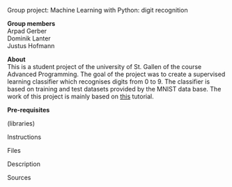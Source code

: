Group project: Machine Learning with Python: digit recognition 

**Group members** <br/>
Arpad Gerber <br/>
Dominik Lanter<br/>
Justus Hofmann


**About** <br/>
This is a student project of the university of St. Gallen of the course Advanced Programming.
The goal of the project was to create a supervised learning classifier which recognises digits from 0 to 9.
The classifier is based on training and test datasets provided by the MNIST data base. The work of this project is mainly based on [this](https://machinelearningmastery.com/how-to-develop-a-convolutional-neural-network-from-scratch-for-mnist-handwritten-digit-classification/#:~:text=MNIST%20Handwritten%20Digit%20Classification%20Dataset,-The%20MNIST%20dataset&text=It%20is%20a%20dataset%20of,from%200%20to%209%2C%20inclusively) tutorial.


**Pre-requisites** <br/>

(libraries)

Instructions

Files

Description

Sources 
